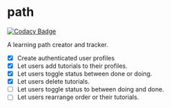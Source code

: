 # path

[![Codacy Badge](https://api.codacy.com/project/badge/Grade/b3aad09daeec4fe982181068cdd47383)](https://www.codacy.com/app/joshpitzalis/path?utm_source=github.com&utm_medium=referral&utm_content=joshpitzalis/path&utm_campaign=badger)

A learning path creator and tracker.

- [x] Create authenticated user profiles
- [x] Let users add tutorials to their profiles.
- [x] Let users toggle status between done or doing.
- [x] Let users delete tutorials.
- [ ] Let users toggle status to between doing and done.
- [ ] Let users rearrange order or their tutorials.
